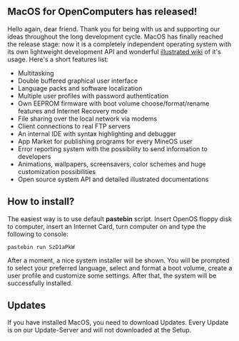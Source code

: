 
## MacOS for OpenComputers has released!

Hello again, dear friend. Thank you for being with us and supporting our ideas throughout the long development cycle. MacOS has finally reached the release stage: now it is a completely independent operating system with its own lightweight development API and wonderful [illustrated wiki](https://github.com/HerrMorningstar/MacOS/wiki) of it's usage. Here's a short features list:

-   Multitasking
-   Double buffered graphical user interface
-   Language packs and software localization
-   Multiple user profiles with password authentication
-   Own EEPROM firmware with boot volume choose/format/rename features and Internet Recovery mode
-   File sharing over the local network via modems
-   Client connections to real FTP servers
-   An internal IDE with syntax highlighting and debugger
-   App Market for publishing programs for every MineOS user
-   Error reporting system with the possibility to send information to developers
-   Animations, wallpapers, screensavers, color schemes and huge customization possibilities
-   Open source system API and detailed illustrated documentations

## How to install?

The easiest way is to use default **pastebin** script. Insert OpenOS floppy disk to computer, insert an Internet Card, turn computer on and type the following to console:

	pastebin run SzD1aPkW

After a moment, a nice system installer will be shown. You will be prompted to select your preferred language, select and format a boot volume, create a user profile and customize some settings. After that, the system will be successfully installed.


## Updates

If you have installed MacOS, you need to download Updates.
Every Update is on our Update-Server and will not downloaded at the Setup.